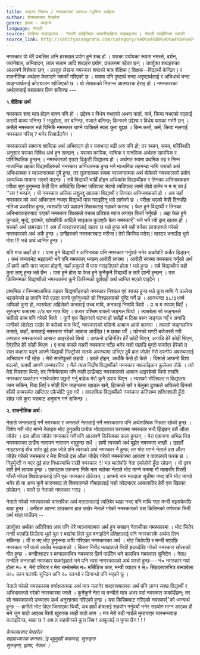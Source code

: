 ```yaml
---
title: व्यङ्ग्य निबन्ध / नमस्कारका उत्तरअाधुनिक अर्थहरू
author: काेमलप्रसाद पाेखरेल
genre: हास्य – व्यङ्ग्य
language: नेपाली
source: साहित्य सङ्ग्रहालय - नेपाली साहित्यिक भकारीसाहित्य सङ्ग्रहालय | नेपाली साहित्यिक भकारी
source_link: http://sahityasangraha.com/category/%e0%a4%b9%e0%a4%be%e0%a4%b8%e0%a5%8d%e0%a4%af-%e0%a4%b5%e0%a5%8d%e0%a4%af%e0%a4%99%e0%a5%8d%e0%a4%97%e0%a5%8d%e0%a4%af/
---
```


नमस्कार यो धेरै प्रचलित अनि हरबखत प्रयोग हुने शब्द हो । यसका पर्यायका रूपमा नमस्ते, दर्शन, जयनेपाल, अभिवादन, लाल सलाम आदि शब्दहरु प्रयोग, प्रचलनमा रहेका छन् । उपर्युक्त शब्दहरुका आआफ्नै विशेषता छन् । प्रस्तुत लेखमा नमस्कार शब्दको मात्र शैक्षिक ( शिक्षक--विद्यार्थी केन्द्रित ) र राजनीतिक अर्थहरु केलाउने जमर्को गरिएको छ । यसमा पनि दृष्टार्थ भन्दा अदृष्टार्थलाई र अभिधार्थ भन्दा व्यङ्ग्यार्थलाई कोट्याउन खोजिएको छ । यो लेखकको नितान्त आत्मपरक हेराइ हो । नमस्कारका अर्थहरुलाई यसप्रकार लिन सकिन्छ ---

१.**शैक्षिक अर्थ**

नमस्कार शब्द मात्र होइन वाक्य पनि हो । उद्देश्य र विधेय नभएको अथवा कर्ता, कर्म, क्रिया नभएको पदलाई कसरी वाक्य भनिन्छ ? भन्नुहोला, तर बनिन्छ, मजाले बनिन्छ; किनभने उद्देश्य र विधेय यसका गर्भमै छन् । कसैले नमस्कार भन्ने बित्तिकै नमस्कार थाप्ने व्यक्तिले स्वतः कुरा बुझ्छ । किन कर्ता, कर्म, क्रिया नलगाई नमस्कार गरिस् ? भनेर रिसाउँदनैन ।

नमस्कारको सामान्य शाब्दिक अर्थ अभिवादन हो र यसभन्दा बढी अरु पनि हो; तर स्थान, समय, परिस्थिति अनुसार यसका विविध अर्थ हुन सक्छन् । यसका कायिक, वाचिक र मानसिक अर्थहरु सामयिक र पारिस्थितिक हुन्छन् । नमस्कारको एउटा ढिकुटी विद्यालय हो । अर्थगत रूपमा प्रथमिक तह र निम्न माध्यमिक तहका विद्यार्थीहरुको नमस्कार अभिधात्मक हुन्छ भने माध्यमिक तहभन्दा माथि यसको अर्थ अभिधात्मक र व्यञ्जनात्मक दुबै हुन्छ, तर तुलनात्मक रूपमा व्यञ्जनात्मक अर्थ बोकेको नमस्कारको प्रयोग अत्यधिक मात्रामा भएको पाइन्छ । सबै विद्यार्थी चाहिँ होइन अधिकांश विद्यार्थीहरु र तिनका अभिभावकहरु परीक्षा सुरु हुनुभन्दा केही दिन अघिदेखि दिनमा जतिपल्ट भेट्यो त्यतिपल्ट लामो लेघ्रो तानेर न म स् का र्र्र्र ''सर ! भन्छन् । यो नमस्कार अलिक लद्दुलद्दु खालका विद्यार्थी र तिनका अभिभावकको हो । अब यहाँ नमस्कार को अर्थ अभिवादन नभएर विद्यार्थी पास गराइदिनू भन्ने लागेको छ । परीक्षा भएको केही दिनपछि नतिजा प्रकाशित हुन्छ, त्यसपछि पर्छ पढाउने शिक्षकलाई महाको फसाद । फेल हुने विद्यार्थी र तिनका अभिभावकहरुबाट पाएको नमस्कार शिक्षकले पचास प्रतिशत ब्याज लगाएर फिर्ता गर्नुपर्छ । अझ फेल हुने कुन्डले, मुन्द्रे, झ्याम्ले, खोयाबिर्के आदिले साइकल कुदाएकै बेला नमस्कार्र्ꜛ भने भने त्यो झन् खतरा हो । यसको अर्थ खबरदार !!! अब तँ मास्टरहरुलाई खतरा छ भन्ने हुन्छ भने यही वर्गका छात्राहरुले गरेको नमस्कारको अर्थ अर्कै हुन्छ । उनीहरुको नमस्कारबाट मरीजा ! तेरो किरीया परोस् ! मास्टर भनाउँदा भुणे मोरा !!! भन्ने अर्थ ध्वनित हुन्छ ।

यति मात्र कहाँ हो र । पास हुने विद्यार्थी र अभिभावक पनि नमस्कार गर्नुपर्छ भनेर अर्कापटि फर्केर हिड्छन् । कथं जम्काभेट भइहाल्यो भने पनि नमस्कार् भन्छन् आरोही स्वरमा । आरोही स्वरमा नमस्कार गर्नुको अर्थ अँ हामी आफैं पास भएका होइनौ, यहाँ हजुरले चैं पास गराइदिएको होला ! भन्ने हुन्छ । सबै विद्यार्थीमा यही कुरा लागू हुन्छ भन्ने छैन । पास हुने होस् या फेल हुने कुनैकुनै विद्यार्थी त सारै ज्ञानी हुन्छन् । यस किसिममका विद्यार्थीको नमस्कारमा कुनै किसिमको पूर्वाग्रही अर्थ ध्वनित भएको पाइदैन ।

प्राथमिक र निम्नमाध्यमिक तहका विद्यार्थीहरुको नमस्कार निश्छल एवं स्वच्छ हुन्छ भन्ने कुरा माथि नै उल्लेख भइसकेको छ तापनि मेरो एउटा सानो पूर्वानुभवले सो निश्छलताको पुष्टि गर्ने छ । आजभन्दा ३८/३९वर्ष अघिको कुरा हो, त्यसबेला अहिलेको कनकाई उच्च मावि, कनकाई निमावि थियो । प्र अ म स्वयम् थिएँ । सुरुङ्गा बजारमा २/४ घर मात्र थिए । वजार पश्चिम बाक्लो जङ्गल थियो । त्यसबेला सो जङ्गलले चर्पीको काम पनि गरेको थियो । कुनै एक बिहानको घटना हो सधैंझैं म दिसा बस्न जङ्गल गएँ र अगाडि पानीको लोहोटा राखेर के बसेको मात्र थिएँ, नमस्कारको मसिनो आबाज आयो कानमा । त्यस्तो जङ्गलभित्र कसले, कहाँ, कसलाई नमस्कार गरेको आबाज आउँदैछ ! म छक्क परेँ । फोनको घण्टी बजेजस्तै गरी लगातार नमस्कारको आबाज आइरहेको थियो । आफनो दाहिनेतिर हेरेँ कोही थिएन, अगाडि हेरें कोही थिएन, देबे्रतिर हेरें कोही थिएन । ए बाबा कस्ले यसरी नमस्कार गर्दैछ भनेर यसो पछाडि मुन्टो फर्काएर हेरेको त सात कक्षामा पढ्ने आफ्नै विद्यार्थी मिल्ट्रीको सतर्क अवस्थामा उभिएर दुबै हात जोडेर मेरो दयनीय अवस्थालाई अभिवादन गर्दै रहेछ । मेरो सातोपुत्लो उड्यो । डरले होइन, अर्थोकै केले हो केले । दिसाले आफनो दिशा बदल्यो, फर्क्यो आफ्नै जन्मघरतिर । मैले त्यस निर्दोष विद्यार्थीको नमस्कार नफर्काइकन कुलेलम ठोकें । त्यो मेरो विवशता थियो; तर निकैबेरसम्म पनि त्यही ठाऊँबाट नमस्कारको आबाज आइरहेको थियो तापनि नमस्कार फर्काउन नसकेकोमा पछुतो गर्नु बाहेक मेरो कुनै उपाय थिएन । त्यसको भोलिपल्ट म विद्यालय जान सकिन, बिदा लिएँ र सोही दिन जङ्गलमा खाडल खने, झिक्राले बारें र बेलुका ढुक्कले अघिल्लो दिनको बाँकी कामसमेत खप्टिएर एकैचोटि पुरा गरें । वास्तविक विद्यार्थीको नमस्कार कतिसम्म शक्तिशाली हुँदो रहेछ भन्ने कुरा यसबाट अनुमान गर्न सकिन्छ ।

**२. राजनीतिक अर्थ** ः

नेताले जनतालाई गर्ने नमस्कार र जनताले नेतालाई गर्ने नमस्कारमा पनि अर्थतात्विक भिन्नता रहेको हुन्छ । विशेष गरी भोट माग्ने नेताहरु भोट हुनुअघि प्रत्येक भोटदाताका घरघरमा नमस्कार भन्दै हिंड्छन् दसै औंला जोडेर । दस औंला जोडेर नमस्कार गर्ने पनि आआफ्नै किसिमका कला हुन्छन् । मेरा एकजना अभिन्न मित्र नमस्कारका ठाउँमा नारायन नारायन भन्नुहुन्छ सधैं । हामी त्यसको अर्थ बुझेर नमस्कार भन्छौं । उहालेँ नाइटालाई बीच पारेर दुई हात जोडे पनि त्यसको अर्थ नमस्कार नै हुन्छ; तर भोट माग्ने नेताले दस औंला जोडेर गरेको नमस्कार र मेरा मित्रले दस औंला जोडेर गरेको नमस्कारमा आकाश र पातालको फरक छ । निहुर्मुन्टी न भएर दुई हात निधारमाथि राखी नमस्कार !!! भन्न थालेपछि नेता एकोहोरो हुँदा रहेछन् । यो दृश्य सारै हेर्न लायक हुन्छ । एकपटक एकजना निकै नाम चलेका नेताले भोट माग्ने क्रममा गौ मातासँग पिरती गाँस्तै गरेका शिववाहनलाई पनि एक नमस्कार ठोकेछन् । आफ्नो नाम मतदाता सूचीमा नभए पनि भोट माग्यो भनेर हो या अन्य कुनै कारणबाट हो शिववाहनले गौमातालाई यसो कोट्याएर आकाशतिर हेरी एक खित्का छोडेछन् । यस्तै छ नेताको नमस्कार गराइ ।

नेताले गरेको नमस्कारको वास्तविक अर्थ मतदातालाई त्यतिबेर थाहा नभए पनि माथि गएर मन्त्री भइसकेपछि थाहा हुन्छ । उनीहरु आफ्ना टाउकामा हात राखेर नेताले गरेको नमस्कारको यस किसिमको वर्णपरक भित्री अर्थ थाहा पाउँछन् --

उपर्युक्त अर्थका अतिरिक्त अरू पनि धेरै व्यञ्जनात्मक अर्थ हुन सक्छन् नेताजीका नमस्कारमा । भोट जितेर मन्त्री भएपछि हिउँदमा धुले पुल र बर्खामा हिले पुल बनाइदिने प्रतिज्ञालाई पनि नमस्कारकै अर्थमा लिन सकिन्छ । यी त भए भोट हुनुभन्दा अघि गरिएका नमस्कारका अर्थ । भोट जितेपछि र मन्त्री भएपछि नमस्कार गर्ने पालो आउँछ मतदाताको । बिचरा निरीह मतदाताले भित्री हृदयदेखि गरेको नमस्कार खोलाको गीत हुन्छ । मन्त्रीक्वाटर र मन्त्रालयभित्र नमस्कार छिर्न पाउँदैन भने कारभित्र नमस्कार सुनिदैन । नेता/मन्त्रीले जनताको नमस्कार फर्काइहाले भने पनि त्यस नम्मस्कारको अर्थ यस्तो हुन्छ--- न= नमस्कार गर्या होला म= म, मेरो परिबार र मेरा चम्चेसमेत म= मर्सिडिज कार, मन्त्री क्वाटर र स्= सिंहदरबारभित्र बस्याबेला का= कान पटक्कै सुन्दिन अनि र= रतन्धो र दिनान्धो पनि भएको छु ।

नेताले गरेको नमस्कारमा वर्णाक्षरात्मक अर्थ मात्र नलागेर शब्दवाक्यात्मक अर्थ पनि लाग्न सक्छ विद्यार्थी र अभिभावकले गरेको नमस्कारमा जस्तै । कुनैकुनै नेता वा मन्त्रीले मात्र अभर पर्दा नमस्कार फर्काउँछन्; तर सो नमस्कारको उच्चारण उर्ध्व अनुत्तानमा गरिएको हुन्छ । यस किसिमबाट गरिएको नमस्कार्र्ꜛको ध्वन्यार्थ हुन्छ -- हामीले भोट दिएर जिताएका थियौं, अब हाम्रो क्षेत्रलाई सहयोग गर्नुपर्यो भनेर सहयोग माग्न आएका हौ भने जुन बाटो आएका थियौ खुरुक्क त्यही बाटो लाग । नत्र मेरो बडी गार्डले मुन्ट्याएर चारभन्ज्याङ कटाइदिन्छ, थाहा छ ? अब त सहयोगको कुरा सिब ! आफूलाई त पुग्या छैन ! ! !

*काेमलप्रसाद पाेखरेल  
सहप्राध्यापक कनकार्इ बहुमुखी क्याम्पस, सुरुङ्गा  
सुरुङ्गा, झापा, नेपाल ।*
